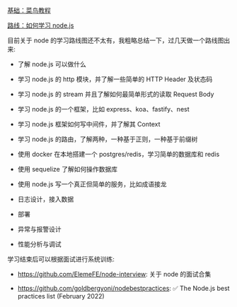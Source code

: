 [基础：菜鸟教程](https://www.runoob.com/nodejs/nodejs-tutorial.html)

[路线：如何学习 node.js](https://mp.weixin.qq.com/s/O-qSObQlAEjovhySBfa3PA)

目前关于 node 的学习路线图还不太有，我粗略总结一下，过几天做一个路线图出来:

- 了解 node.js 可以做什么

- 学习 node.js 的 http 模块，并了解一些简单的 HTTP Header 及状态码

- 学习 node.js 的 stream 并且了解如何最简单形式的读取 Request Body

- 学习 node.js 的一个框架，比如 express、koa、fastify、nest

- 学习 node.js 框架如何写中间件，并了解其 Context

- 学习 node.js 的路由，了解两种，一种基于正则，一种基于前缀树

- 使用 docker 在本地搭建一个 postgres/redis，学习简单的数据库和 redis

- 使用 sequelize 了解如何操作数据库

- 使用 node.js 写一个真正但简单的服务，比如成语接龙

- 日志设计，接入数据

- 部署

- 异常与报警设计

- 性能分析与调试

学习结束后可以根据面试进行系统训练:

- https://github.com/ElemeFE/node-interview: 关于 node 的面试合集

- https://github.com/goldbergyoni/nodebestpractices: ✅ The Node.js best practices list (February 2022)